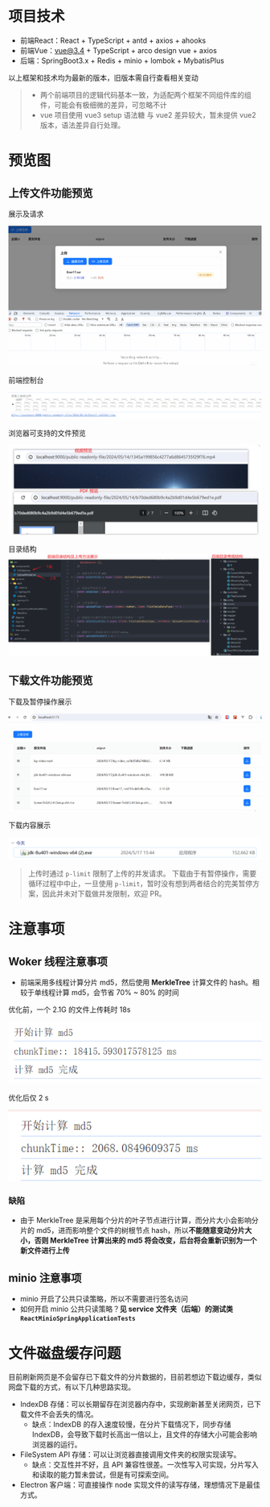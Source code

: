 # 项目技术

- 前端React：React + TypeScript + antd + axios + ahooks
- 前端Vue：vue@3.4 + TypeScript + arco design vue + axios
- 后端：SpringBoot3.x + Redis + minio + lombok + MybatisPlus

以上框架和技术均为最新的版本，旧版本需自行查看相关变动

> - 两个前端项目的逻辑代码基本一致，为适配两个框架不同组件库的组件，可能会有极细微的差异，可忽略不计
> - vue 项目使用 vue3 setup 语法糖 与 vue2 差异较大，暂未提供 vue2 版本，语法差异自行处理。

# 预览图

## 上传文件功能预览

展示及请求

![](./images/upload.gif)

前端控制台

![](./images/upload-console.png)

浏览器可支持的文件预览

![](./images/upload-preview.png)

目录结构
![](./images/catalog.png)

## 下载文件功能预览

下载及暂停操作展示

![](./images/download.gif)

下载内容展示

![](./images/download-content.png)

> 上传时通过 `p-limit` 限制了上传的并发请求。
> 下载由于有暂停操作，需要循环过程中中止，一旦使用 `p-limit`，暂时没有想到两者结合的完美暂停方案，因此并未对下载做并发限制，欢迎 PR。

# 注意事项

## Woker 线程注意事项

- 前端采用多线程计算分片 md5，然后使用 **MerkleTree** 计算文件的 hash。相较于单线程计算 md5，会节省 70% ~ 80% 的时间 

优化前，一个 2.1G 的文件上传耗时 18s

![](./images/normal-md5.png)

优化后仅 2 s

![](./images/worker-md5.png)


### 缺陷

- 由于 MerkleTree 是采用每个分片的叶子节点进行计算，而分片大小会影响分片的 md5，进而影响整个文件的树根节点 hash，所以**不能随意变动分片大小，否则 MerkleTree 计算出来的 md5 将会改变，后台将会重新识别为一个新文件进行上传**

## minio 注意事项

- minio 开启了公共只读策略，所以不需要进行签名访问
- 如何开启 minio 公共只读策略？**见 service 文件夹（后端）的测试类 `ReactMinioSpringApplicationTests`**


# 文件磁盘缓存问题

目前刷新网页是不会留存已下载文件的分片数据的，目前若想边下载边缓存，类似网盘下载的方式，有以下几种思路实现。

- IndexDB 存储：可以长期留存在浏览器内存中，实现刷新甚至关闭网页，已下载文件不会丢失的情况。
  - 缺点：IndexDB 的存入速度较慢，在分片下载情况下，同步存储 IndexDB，会导致下载时长高出一倍以上，且文件的存储大小可能会影响浏览器的运行。
- FileSystem API 存储：可以让浏览器直接调用文件夹的权限实现读写。
  - 缺点：交互性并不好，且 API 兼容性很差。一次性写入可实现，分片写入和读取的能力暂未尝试，但是有可探索空间。
- Electron 客户端：可直接操作 node 实现文件的读写存储，理想情况下是最佳方式。